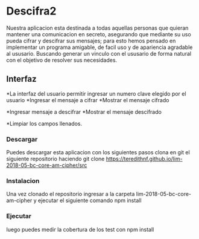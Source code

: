 # Descifra2
Nuestra aplicacion esta destinada a todas aquellas personas que quieran 
mantener una comunicacion en secreto, asegurando que mediante su uso 
pueda cifrar y descifrar sus mensajes; para esto hemos pensado en implementar
un programa amigable, de facil uso y de apariencia agradable al ususario.
Buscando generar un vinculo con el ususario de forma natural con el objetivo 
de resolver sus necesidades.

## Interfaz
*La interfaz del usuario permitir ingresar un numero clave elegido por el usuario
*Ingresar el mensaje a cifrar
*Mostrar el mensaje cifrado

*Ingresar mensaje a descifrar
*Mostrar el mensaje descifrado 

*Limpiar los campos llenados.

### Descargar
Puedes descargar esta aplicacion con los siguientes pasos
clona en git el siguiente repositorio haciendo
git clone <https://teredithnf.github.io/lim-2018-05-bc-core-am-cipher/src>

### Instalacion
Una vez clonado el repositorio 
ingresar a la carpeta lim-2018-05-bc-core-am-cipher
y ejecutar el siguiente comando npm install

### Ejecutar

luego puedes medir la cobertura de los test con npm install